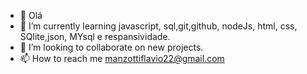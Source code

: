 - 👋 Olá
- 🌱 I’m currently learning javascript, sql,git,github, nodeJs, html, css, SQlite,json, MYsql e respansividade.
- 💞️ I’m looking to collaborate on new projects.
- 📫 How to reach me manzottiflavio22@gmail.com
